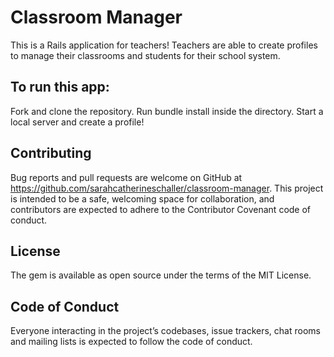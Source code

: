 # Classroom Manager

This is a Rails application for teachers! Teachers are able to create profiles to manage their classrooms and students for their school system.

## To run this app:
Fork and clone the repository. Run bundle install inside the directory. Start a local server and create a profile!

## Contributing

Bug reports and pull requests are welcome on GitHub at https://github.com/sarahcatherineschaller/classroom-manager. This project is intended to be a safe, welcoming space for collaboration, and contributors are expected to adhere to the Contributor Covenant code of conduct.

## License

The gem is available as open source under the terms of the MIT License.

## Code of Conduct

Everyone interacting in the project’s codebases, issue trackers, chat rooms and mailing lists is expected to follow the code of conduct.
